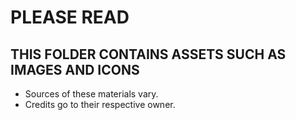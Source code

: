# PLEASE READ

## THIS FOLDER CONTAINS ASSETS SUCH AS IMAGES AND ICONS
- Sources of these materials vary.
- Credits go to their respective owner.